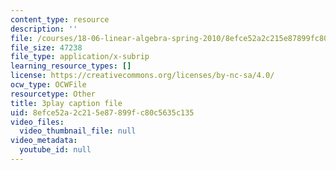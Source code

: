 ```yaml
---
content_type: resource
description: ''
file: /courses/18-06-linear-algebra-spring-2010/8efce52a2c215e87899fc80c5635c135_VqP2tREMvt0.vtt
file_size: 47238
file_type: application/x-subrip
learning_resource_types: []
license: https://creativecommons.org/licenses/by-nc-sa/4.0/
ocw_type: OCWFile
resourcetype: Other
title: 3play caption file
uid: 8efce52a-2c21-5e87-899f-c80c5635c135
video_files:
  video_thumbnail_file: null
video_metadata:
  youtube_id: null
---
```

